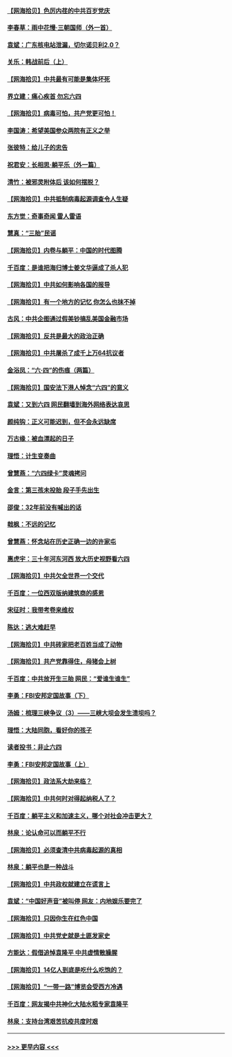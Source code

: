 #### [【网海拾贝】色厉内荏的中共百岁党庆](../pages/nsc993/n13025582.md?t=06170602) 
#### [李春草：雨中花慢‧三朝国师（外一首）](../pages/nsc993/n13025567.md?t=06170602) 
#### [袁斌：广东核电站泄漏，切尔诺贝利2.0？](../pages/nsc993/n13025475.md?t=06170602) 
#### [关乐：韩战前后（上）](../pages/nsc993/n13025387.md?t=06170602) 
#### [【网海拾贝】中共最有可能是集体坏死](../pages/nsc993/n13023101.md?t=06170602) 
#### [界立建：痛心疾首 勿忘六四](../pages/nsc993/n13022339.md?t=06170602) 
#### [【网海拾贝】病毒可怕，共产党更可怕！](../pages/nsc993/n13020728.md?t=06170602) 
#### [李国涛：希望美国参众两院有正义之举](../pages/nsc993/n13020674.md?t=06170602) 
#### [张彼特：给儿子的忠告](../pages/nsc993/n13018934.md?t=06170602) 
#### [祝君安：长相思‧躺平乐（外一篇）](../pages/nsc993/n13018923.md?t=06170602) 
#### [清竹：被邪灵附体后 该如何摆脱？](../pages/nsc993/n13018877.md?t=06170602) 
#### [【网海拾贝】中共抵制病毒起源调查令人生疑](../pages/nsc993/n13017785.md?t=06170602) 
#### [东方觉：奇事奇闻 雷人雷语](../pages/nsc993/n13017577.md?t=06170602) 
#### [慧真：“三胎”民谣](../pages/nsc993/n13017394.md?t=06170602) 
#### [【网海拾贝】内卷与躺平：中国的时代图腾](../pages/nsc993/n13016128.md?t=06170602) 
#### [千百度：是谁把海归博士姜文华逼成了杀人犯](../pages/nsc993/n13015218.md?t=06170602) 
#### [【网海拾贝】中共如何影响各国的报导](../pages/nsc993/n13012599.md?t=06170602) 
#### [【网海拾贝】有一个地方的记忆 你怎么也抹不掉](../pages/nsc993/n13009802.md?t=06170602) 
#### [古风：中共企图通过假美钞搞乱美国金融市场](../pages/nsc993/n13009626.md?t=06170602) 
#### [【网海拾贝】反共是最大的政治正确](../pages/nsc993/n13007051.md?t=06170602) 
#### [【网海拾贝】中共屠杀了成千上万64抗议者](../pages/nsc993/n13002713.md?t=06170602) 
#### [金浴凤：“六·四”的伤痕（两篇）](../pages/nsc993/n13001719.md?t=06170602) 
#### [【网海拾贝】国安法下港人悼念“六四”的意义](../pages/nsc993/n13001039.md?t=06170602) 
#### [袁斌：又到六四 网民翻墙到海外网络表达哀思](../pages/nsc993/n13000995.md?t=06170602) 
#### [颜纯钩：正义可能迟到，但不会永远缺席](../pages/nsc993/n13000920.md?t=06170602) 
#### [万古缘：被血漂起的日子](../pages/nsc993/n13000914.md?t=06170602) 
#### [理悟：计生变奏曲](../pages/nsc993/n13000414.md?t=06170602) 
#### [曾慧燕：“六四绿卡”灵魂拷问](../pages/nsc993/n13000277.md?t=06170602) 
#### [金言：第三孩未投胎 段子手先出生](../pages/nsc993/n13000215.md?t=06170602) 
#### [邵俊：32年前没有喊出的话](../pages/nsc993/n13000181.md?t=06170602) 
#### [戟枫：不远的记忆](../pages/nsc993/n13000121.md?t=06170602) 
#### [曾慧燕：怀念站在历史正确一边的许家屯](../pages/nsc993/n13000073.md?t=06170602) 
#### [惠虎宇：三十年河东河西 放大历史视野看六四](../pages/nsc993/n13000018.md?t=06170602) 
#### [【网海拾贝】中共欠全世界一个交代](../pages/nsc993/n12998706.md?t=06170602) 
#### [千百度：一位西双版纳建筑商的感恩](../pages/nsc993/n12998487.md?t=06170602) 
#### [宋征时：我带考卷来维权](../pages/nsc993/n12994088.md?t=06170602) 
#### [陈达：逃大难赶早](../pages/nsc993/n12993569.md?t=06170602) 
#### [【网海拾贝】中共砖家把老百姓当成了动物](../pages/nsc993/n12993483.md?t=06170602) 
#### [【网海拾贝】共产党靠得住，母猪会上树](../pages/nsc993/n12990730.md?t=06170602) 
#### [千百度：中共放开生三胎 网民：“爱谁生谁生”](../pages/nsc993/n12990644.md?t=06170602) 
#### [李勇：FBI安邦定国故事（下）](../pages/nsc993/n12987854.md?t=06170602) 
#### [汤姆：梳理三峡争议（3）——三峡大坝会发生溃坝吗？](../pages/nsc993/n12989806.md?t=06170602) 
#### [理悟：大陆同胞，看好你的孩子](../pages/nsc993/n12989778.md?t=06170602) 
#### [读者投书：非止六四](../pages/nsc993/n12989673.md?t=06170602) 
#### [李勇：FBI安邦定国故事（上）](../pages/nsc993/n12987749.md?t=06170602) 
#### [【网海拾贝】政法系大劫来临？](../pages/nsc993/n12987596.md?t=06170602) 
#### [【网海拾贝】中共何时对得起纳税人了？](../pages/nsc993/n12985578.md?t=06170602) 
#### [千百度：躺平主义和加速主义，哪个对社会冲击更大？](../pages/nsc993/n12985512.md?t=06170602) 
#### [林泉：论认命可以而躺平不行](../pages/nsc993/n12985505.md?t=06170602) 
#### [【网海拾贝】必须查清中共病毒起源的真相](../pages/nsc993/n12984276.md?t=06170602) 
#### [林泉：躺平也是一种战斗](../pages/nsc993/n12984194.md?t=06170602) 
#### [【网海拾贝】中共政权就建立在谎言上](../pages/nsc993/n12981880.md?t=06170602) 
#### [袁斌：“中国好声音”被叫停 网友：内地娱乐要完了](../pages/nsc993/n12981826.md?t=06170602) 
#### [【网海拾贝】只因你生在红色中国](../pages/nsc993/n12979096.md?t=06170602) 
#### [【网海拾贝】中共党史就是土匪发家史](../pages/nsc993/n12976478.md?t=06170602) 
#### [方能达：假借追悼袁隆平 中共虚情散臊腥](../pages/nsc993/n12976396.md?t=06170602) 
#### [【网海拾贝】14亿人到底是吃什么吃饱的？](../pages/nsc993/n12974125.md?t=06170602) 
#### [【网海拾贝】“一带一路”博览会受西方冷遇](../pages/nsc993/n12971787.md?t=06170602) 
#### [千百度：网友揭中共神化大陆水稻专家袁隆平](../pages/nsc993/n12971733.md?t=06170602) 
#### [林泉：支持台湾艰苦抗疫共度时艰](../pages/nsc993/n12971350.md?t=06170602) 

----
#### [ >>> 更早内容 <<< ](../indexes/nsc993-earlier.md)
